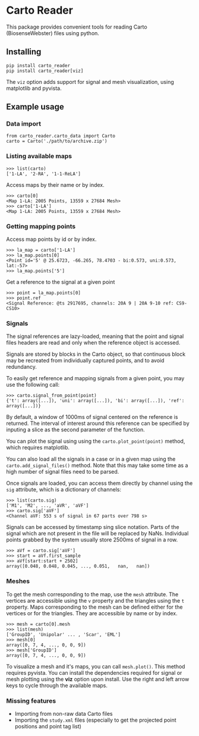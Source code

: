 # Carto Reader
This package provides convenient tools for reading Carto (BiosenseWebster) files using python.

## Installing
```
pip install carto_reader
pip install carto_reader[viz]
```
The `viz` option adds support for signal and mesh visualization, using matplotlib and pyvista.

## Example usage
### Data import
```
from carto_reader.carto_data import Carto
carto = Carto('./path/to/archive.zip')
``` 

### Listing available maps
```
>>> list(carto)
['1-LA', '2-RA', '1-1-ReLA']
```
Access maps by their name or by index.
```
>>> carto[0]
<Map 1-LA: 2005 Points, 13559 x 27684 Mesh>
>>> carto['1-LA']
<Map 1-LA: 2005 Points, 13559 x 27684 Mesh>
```

### Getting mapping points
Access map points by id or by index.
```
>>> la_map = carto['1-LA']
>>> la_map.points[0]
<Point id='5' @ 25.6723, -66.265, 78.4703 - bi:0.573, uni:0.573, lat:-57>
>>> la_map.points['5']
```

Get a reference to the signal at a given point
```
>>> point = la_map.points[0]
>>> point.ref
<Signal Reference: @ts 2917695, channels: 20A 9 | 20A 9-10 ref: CS9-CS10>
```

### Signals
The signal references are lazy-loaded, meaning that the point and signal files headers are read and only when the reference object is accessed.

Signals are stored by blocks in the Carto object, so that continuous block may be recreated from individually captured points, and to avoid redundancy.

To easily get reference and mapping signals from a given point, you may use the following call: 
```
>>> carto.signal_from_point(point)
{'t': array([...]), 'uni': array([...]), 'bi': array([...]), 'ref': array([...])}
```

By default, a window of 1000ms of signal centered on the reference is returned. The interval of interest around this reference can be specified by inputing a slice as the second parameter of the function.

You can plot the signal using using the `carto.plot_point(point)` method, which requires matplotlib. 

You can also load all the signals in a case or in a given map using the `carto.add_signal_files()` method. 
Note that this may take some time as a high number of signal files need to be parsed.

Once signals are loaded, you can access them directly by channel using the `sig` attribute, which is a dictionary of channels:
```
>>> list(carto.sig)
['M1', 'M2', ..., 'aVR', 'aVF']
>>> carto.sig['aVF']
<Channel aVF: 553 s of signal in 67 parts over 798 s>
```

Signals can be accessed by timestamp sing slice notation. Parts of the signal which are not present in the file will be replaced by NaNs.
Individual points grabbed by the system usually store 2500ms of signal in a row.
```
>>> aVf = carto.sig['aVF']
>>> start = aVf.first_sample
>>> aVf[start:start + 2502]
array([0.048, 0.048, 0.045, ..., 0.051,   nan,   nan])
```
 

### Meshes
To get the mesh corresponding to the map, use the `mesh` attribute. The vertices are accessible using the `v` property and the triangles using the `t` property.
Maps corresponding to the mesh can be defined either for the vertices or for the triangles. They are accessible by name or by index.

```
>>> mesh = carto[0].mesh
>>> list(mesh)
['GroupID', 'Unipolar' ... , 'Scar', 'EML']
>>> mesh[0]
array([0, 7, 4, ..., 0, 0, 9])
>>> mesh['GroupID']
array([0, 7, 4, ..., 0, 0, 9])
```

To visualize a mesh and it's maps, you can call `mesh.plot()`. This method requires pyvista. You can install the dependencies required for signal or mesh plotting using the **viz** option upon install.
Use the right and left arrow keys to cycle through the available maps.

### Missing features
 - Importing from non-raw data Carto files
 - Importing the `study.xml` files (especially to get the projected point positions and point tag list)
